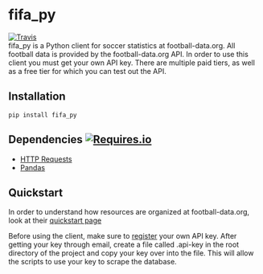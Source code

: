 
# fifa_py
[![Travis](https://img.shields.io/travis/seemethere/nba_py.svg?style=flat-square)](https://travis-ci.org/sports-analytics/fifa_py)   
fifa_py is a Python client for soccer statistics at football-data.org. All football data is provided by the football-data.org API. In order to use this client you must get your own API key. There are multiple paid tiers, as well as a free tier for which you can test out the API.

## Installation
```
pip install fifa_py
```

## Dependencies [![Requires.io](https://img.shields.io/requires/github/sports-analytics/fifa_py.svg?style=flat-square)](https://requires.io/github/sports-analytics/fifa_py/requirements/?branch=master)
- [HTTP Requests](http://www.python-requests.org/en/latest/)
- [Pandas](https://pandas.pydata.org/)


## Quickstart
In order to understand how resources are organized at football-data.org, look at their [quickstart page](https://www.football-data.org/documentation/quickstart)

Before using the client, make sure to [register](https://www.football-data.org/client/register) your own API key. After getting your key through email, create a file called .api-key in the root directory of the project and copy your key over into the file. This will allow the scripts to use your key to scrape the database.
